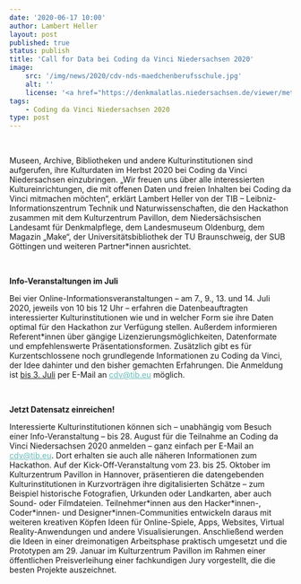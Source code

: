 ```yaml
---
date: '2020-06-17 10:00'
author: Lambert Heller
layout: post
published: true
status: publish
title: 'Call for Data bei Coding da Vinci Niedersachsen 2020'
image:
    src: '/img/news/2020/cdv-nds-maedchenberufsschule.jpg'
    alt: ''
    license: '<a href="https://denkmalatlas.niedersachsen.de/viewer/metadata/30794880/4/-/" target="_blank" style="color: #67b9b9;">Anna Siemsen-Schule</a> | Bild-Lizenz: <a href="https://creativecommons.org/licenses/by-sa/3.0/deed.de" target="_blank" style="color: #67b9b9;">CC BY-SA 3.0</a>, Niedersächsische Landesamt für Denkmalpflege'
tags:
    - Coding da Vinci Niedersachsen 2020
type: post
---
```

<!-- Post -->
<br/>
<p>Museen, Archive, Bibliotheken und andere Kulturinstitutionen sind aufgerufen, ihre Kulturdaten im Herbst 2020 bei Coding da Vinci Niedersachsen einzubringen. „Wir freuen uns über alle interessierten Kultureinrichtungen, die mit offenen Daten und freien Inhalten bei Coding da Vinci mitmachen möchten“, erklärt Lambert Heller von der TIB – Leibniz-Informationszentrum Technik und Naturwissenschaften, die den Hackathon zusammen mit dem Kulturzentrum Pavillon, dem Niedersächsischen Landesamt für Denkmalpflege, dem Landesmuseum Oldenburg, dem Magazin „Make“, der Universitätsbibliothek der TU Braunschweig, der SUB Göttingen und weiteren Partner*innen ausrichtet.</p>

<br/>
<p><b>Info-Veranstaltungen im Juli</b></p>
 
<p>Bei vier Online-Informationsveranstaltungen – am 7., 9., 13. und 14. Juli 2020, jeweils von 10 bis 12 Uhr – erfahren die Datenbeauftragten interessierter Kulturinstitutionen wie und in welcher Form sie ihre Daten optimal für den Hackathon zur Verfügung stellen. Außerdem informieren Referent*innen über gängige Lizenzierungsmöglichkeiten, Datenformate und empfehlenswerte Präsentationsformen. Zusätzlich gibt es für Kurzentschlossene noch grundlegende Informationen zu Coding da Vinci, der Idee dahinter und den bisher gemachten Erfahrungen. Die Anmeldung ist <u>bis 3. Juli</u> per E-Mail an <a href="mailto:cdv@tib.eu" style="color: #67b9b9;">cdv@tib.eu</a> möglich.</p>
 
<br/> 
<p><b>Jetzt Datensatz einreichen!</b></p>
 
<p>Interessierte Kulturinstitutionen können sich – unabhängig vom Besuch einer Info-Veranstaltung – bis 28. August für die Teilnahme an Coding da Vinci Niedersachsen 2020 anmelden – ganz einfach per E-Mail an <a href="mailto:cdv@tib.eu" style="color: #67b9b9;">cdv@tib.eu</a>. Dort erhalten sie auch alle näheren Informationen zum Hackathon. Auf der Kick-Off-Veranstaltung vom 23. bis 25. Oktober im Kulturzentrum Pavillon in Hannover, präsentieren die datengebenden Kulturinstitutionen in Kurzvorträgen ihre digitalisierten Schätze – zum Beispiel historische Fotografien, Urkunden oder Landkarten, aber auch Sound- oder Filmdateien. Teilnehmer*innen aus den Hacker*innen-, Coder*innen- und Designer*innen-Communities entwickeln daraus mit weiteren kreativen Köpfen Ideen für Online-Spiele, Apps, Websites, Virtual Reality-Anwendungen und andere Visualisierungen. Anschließend werden die Ideen in einer dreimonatigen Arbeitsphase praktisch umgesetzt und die Prototypen am 29. Januar im Kulturzentrum Pavillon im Rahmen einer öffentlichen Preisverleihung einer fachkundigen Jury vorgestellt, die die besten Projekte auszeichnet.</p>
